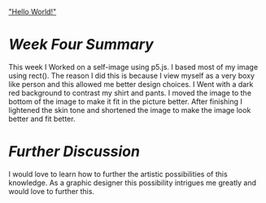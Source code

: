 ["Hello World!"](https://levigoddard.github.io/120-work/hw-4/)

# *Week Four Summary*
  This week I Worked on a self-image using p5.js. I based most of my image using rect(). The reason I did this is because I view myself as a very boxy like person and this allowed me better design choices. I Went with a dark red background to contrast my shirt and pants. I moved the image to the bottom of the image to make it fit in the picture better. After finishing I lightened the skin tone and shortened the image to make the image look better and fit better.

# *Further Discussion*
I would love to learn how to further the artistic possibilities of this knowledge. As a graphic designer this possibility intrigues me greatly and would love to further this.
